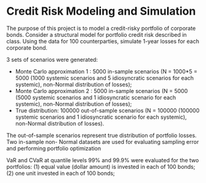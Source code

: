 # Credit Risk Modeling and Simulation
The purpose of this project is to model a credit-risky portfolio of corporate bonds. Consider a 
structural model for portfolio credit risk described in class. Using the data for 100 counterparties,
simulate 1-year losses for each corporate bond. 

3 sets of scenarios were generated:
- Monte Carlo approximation 1 : 5000 in-sample scenarios (N = 1000*5 = 5000 (1000 systemic
scenarios and 5 idiosyncratic scenarios for each systemic), non-Normal distribution of losses);
- Monte Carlo approximation 2 : 5000 in-sample scenarios (N = 5000 (5000 systemic scenarios
and 1 idiosyncratic scenario for each systemic), non-Normal distribution of losses);
- True distribution: 100000 out-of-sample scenarios (N = 100000 (100000 systemic scenarios
and 1 idiosyncratic scenario for each systemic), non-Normal distribution of losses).

The out-of-sample scenarios represent true distribution of portfolio losses. Two in-sample non-
Normal datasets are used for evaluating sampling error and performing portfolio optimization

VaR and CVaR at quantile levels 99% and 99.9% were evaluated for the two portfolios:
(1) equal value (dollar amount) is invested in each of 100 bonds;
(2) one unit invested in each of 100 bonds;
